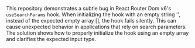 This repository demonstrates a subtle bug in React Router Dom v6's `useSearchParams` hook.  When initializing the hook with an empty string '', instead of the expected empty array [], the hook fails silently. This can cause unexpected behavior in applications that rely on search parameters. The solution shows how to properly initialize the hook using an empty array and clarifies the expected input type.